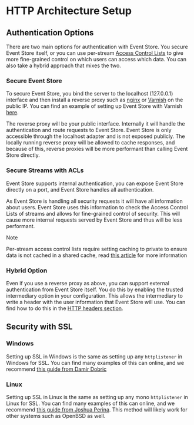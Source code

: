 # HTTP Architecture Setup
<!-- TODO: Is the title descrptive? -->

## Authentication Options

There are two main options for authentication with Event Store. You secure Event Store itself, or you can use per-stream [Access Control Lists](~/server/users-and-access-control-lists.md) to give more fine-grained control on which users can access which data. You can also take a hybrid approach that mixes the two.

### Secure Event Store

To secure Event Store, you bind the server to the localhost (127.0.0.1) interface and then install a reverse proxy such as [nginx](http://nginx.org) or [Varnish](https://www.varnish-cache.org) on the public IP. You can find an example of setting up Event Store with Varnish [here](../server/setting-up-varnish-in-linux.md).

The reverse proxy will be your public interface. Internally it will handle the authentication and route requests to Event Store. Event Store is only accessible through the localhost adapter and is not exposed publicly. The locally running reverse proxy will be allowed to cache responses, and because of this, reverse proxies will be more performant than calling Event Store directly.

### Secure Streams with ACLs

Event Store supports internal authentication, you can expose Event Store directly on a port, and Event Store handles all authentication.

As Event Store is handling all security requests it will have all information about users. Event Store uses this information to check the Access Control Lists of streams and allows for fine-grained control of security. This will cause more internal requests served by Event Store and thus will be less performant.

> [!NOTE]
> Per-stream access control lists require setting caching to private to ensure data is not cached in a shared cache, read [this article](http://www.w3.org/Protocols/rfc2616/rfc2616-sec14.html#sec14.9.1) for more information

### Hybrid Option

Even if you use a reverse proxy as above, you can support external authentication from Event Store itself. You do this by enabling the trusted intermediary option in your configuration. This allows the intermediary to write a header with the user information that Event Store will use. You can find how to do this in the [HTTP headers section](../http-api/optional-http-headers/index.md).

## Security with SSL

### Windows

Setting up SSL in Windows is the same as setting up any `httplistener` in Windows for SSL. You can find many examples of this can online, and we recommend [this guide from Damir Dobric](http://developers.de/blogs/damir_dobric/archive/2006/08/01/897.aspx)

### Linux

Setting up SSL in Linux is the same as setting up any mono `httplistener` in Linux for SSL. You can find many examples of this can online, and we recommend [this guide from Joshua Perina](http://joshua.perina.com/geo/post/using-ssl-https-with-mono-httplistener). This method will likely work for other systems such as OpenBSD as well.
